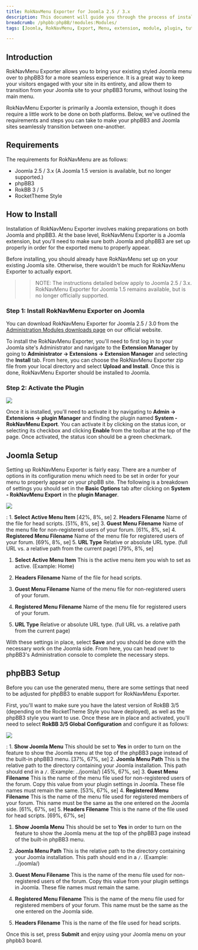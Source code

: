 ```yaml
---
title: RokNavMenu Exporter for Joomla 2.5 / 3.x
description: This document will guide you through the process of installing RokNavMenu Exporter for Joomla and phpBB3.
breadcrumb: /phpbb:phpBB/!modules:Modules/
tags: [Joomla, RokNavMenu, Export, Menu, extension, module, plugin, tutorial]

---
```


Introduction
-----

RokNavMenu Exporter allows you to bring your existing styled Joomla menu over to phpBB3 for a more seamless experience. It is a great way to keep your visitors engaged with your site in its entirety, and allow them to transition from your Joomla site to your phpBB3 forums, without losing the main menu.

RokNavMenu Exporter is primarily a Joomla extension, though it does require a little work to be done on both platforms. Below, we've outlined the requirements and steps you can take to make your phpBB3 and Joomla sites seamlessly transition between one-another.

Requirements
-----

The requirements for RokNavMenu are as follows:

* Joomla 2.5 / 3.x (A Joomla 1.5 version is available, but no longer supported.)
* phpBB3 
* RokBB 3 / 5
* RocketTheme Style

How to Install
-----

Installation of RokNavMenu Exporter involves making preparations on both Joomla and phpBB3. At the base level, RokNavMenu Exporter is a Joomla extension, but you'll need to make sure both Joomla and phpBB3 are set up properly in order for the exported menu to properly appear.

Before installing, you should already have RokNavMenu set up on your existing Joomla site. Otherwise, there wouldn't be much for RokNavMenu Exporter to actually export. 

>> NOTE: The instructions detailed below apply to Joomla 2.5 / 3.x. RokNavMenu Exporter for Joomla 1.5 remains available, but is no longer officially supported.

### Step 1: Install RokNavMenu Exporter on Joomla

You can download RokNavMenu Exporter for Joomla 2.5 / 3.0 from the [Administration Modules downloads page][download] on our official website.

To install the RokNavMenu Exporter, you'll need to first log in to your Joomla site's Administrator and navigate to the **Extension Manager** by going to **Administrator -> Extensions -> Extension Manager** and selecting the **Install** tab. From here, you can choose the RokNavMenu Exporter zip file from your local directory and select **Upload and Install**. Once this is done, RokNavMenu Exporter should be installed to Joomla.

### Step 2: Activate the Plugin

![][nav6]

Once it is installed, you'll need to activate it by navigating to **Admin -> Extensions -> plugin Manager** and finding the plugin named **System - RokNavMenu Export**. You can activate it by clicking on the status icon, or selecting its checkbox and clicking **Enable** from the toolbar at the top of the page. Once activated, the status icon should be a green checkmark.

Joomla Setup
-----

Setting up RokNavMenu Exporter is fairly easy. There are a number of options in its configuration menu which need to be set in order for your menu to properly appear on your phpBB site. The following is a breakdown of settings you should set in the **Basic Options** tab after clicking on **System - RokNavMenu Export** in the **plugin Manager**.

![][nav4]

:	1. **Select Active Menu Item** [42%, 8%, se]
	2. **Headers Filename** Name of the file for head scripts. [51%, 8%, se]
	3. **Guest Menu Filename** Name of the menu file for non-registered users of your forum. [61%, 8%, se]
	4. **Registered Menu Filename** Name of the menu file for registered users of your forum. [69%, 8%, se]
	5. **URL Type** Relative or absolute URL type. (full URL vs. a relative path from the current page) [79%, 8%, se]

1. **Select Active Menu Item** This is the active menu item you wish to set as active. (Example: Home)

2. **Headers Filename** Name of the file for head scripts.

3. **Guest Menu Filename** Name of the menu file for non-registered users of your forum.

4. **Registered Menu Filename** Name of the menu file for registered users of your forum.

5. **URL Type** Relative or absolute URL type. (full URL vs. a relative path from the current page)

With these settings in place, select **Save** and you should be done with the necessary work on the Joomla side. From here, you can head over to phpBB3's Administration console to complete the necessary steps.

phpBB3 Setup
-----

Before you can use the generated menu, there are some settings that need to be adjusted for phpBB3 to enable support for RokNavMenu Exporter.

First, you'll want to make sure you have the latest version of RokBB 3/5 (depending on the RocketTheme Style you have deployed), as well as the phpBB3 style you want to use. Once these are in place and activated, you'll need to select **RokBB 3/5 Global Configuration** and configure it as follows: 

![][nav3]

:	1. **Show Joomla Menu** This should be set to **Yes** in order to turn on the feature to show the Joomla menu at the top of the phpBB3 page instead of the built-in phpBB3 menu. [37%, 67%, se]
	2. **Joomla Menu Path** This is the relative path to the directory containing your Joomla installation. This path should end in a `/`. (Example: ../joomla/) [45%, 67%, se]
	3. **Guest Menu Filename** This is the name of the menu file used for non-registered users of the forum. Copy this value from your plugin settings in Joomla. These file names must remain the same. [53%, 67%, se]
	4. **Registered Menu Filename** This is the name of the menu file used for registered members of your forum. This name must be the same as the one entered on the Joomla side. [61%, 67%, se]
	5. **Headers Filename** This is the name of the file used for head scripts. [69%, 67%, se]

1. **Show Joomla Menu** This should be set to **Yes** in order to turn on the feature to show the Joomla menu at the top of the phpBB3 page instead of the built-in phpBB3 menu.

2. **Joomla Menu Path** This is the relative path to the directory containing your Joomla installation. This path should end in a `/`. (Example: ../joomla/)

3. **Guest Menu Filename** This is the name of the menu file used for non-registered users of the forum. Copy this value from your plugin settings in Joomla. These file names must remain the same.

4. **Registered Menu Filename** This is the name of the menu file used for registered members of your forum. This name must be the same as the one entered on the Joomla side.

5. **Headers Filename** This is the name of the file used for head scripts.

Once this is set, press **Submit** and enjoy using your Joomla menu on your phpbb3 board.

[download]: http://www.rockettheme.com/phpbb3-downloads/club/646-administration-modules
[nav]: assets/roknavmenu_1.jpeg
[nav2]: assets/roknavmenu_2.jpeg
[nav3]: assets/roknavmenu_3.jpeg
[nav4]: assets/roknavmenu_4.jpeg
[nav5]: assets/roknavmenu_5.jpeg
[nav6]: assets/roknavmenu_6.jpeg
[nav7]: assets/roknavmenu_7.jpeg
[nav8]: assets/roknavmenu_8.jpeg